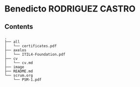# Benedicto RODRIGUEZ CASTRO
## Contents
```
.
├── all
│   └── certificates.pdf
├── axelos
│   └── ITIL4-Foundation.pdf
├── cv
│   └── cv.md
├── image
├── README.md
└── scrum.org
    └── PSM-1.pdf
```